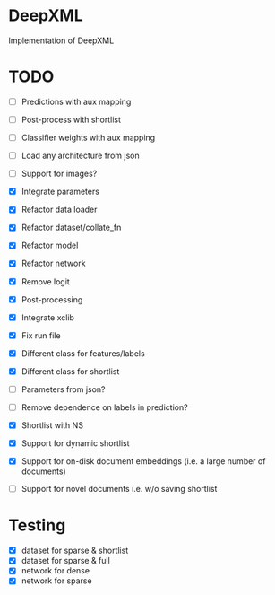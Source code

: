 # DeepXML
Implementation of DeepXML

# TODO

- [ ] Predictions with aux mapping
- [ ] Post-process with shortlist
- [ ] Classifier weights with aux mapping
- [ ] Load any architecture from json
- [ ] Support for images?
- [x] Integrate parameters
- [x] Refactor data loader
- [x] Refactor dataset/collate_fn
- [x] Refactor model
- [x] Refactor network
- [x] Remove logit
- [x] Post-processing
- [x] Integrate xclib
- [x] Fix run file
- [x] Different class for features/labels
- [x] Different class for shortlist
- [ ] Parameters from json?
- [ ] Remove dependence on labels in prediction?
- [x] Shortlist with NS
- [x] Support for dynamic shortlist
- [x] Support for on-disk document embeddings (i.e. a large number of documents)
- [ ] Support for novel documents i.e. w/o saving shortlist


# Testing

- [x] dataset for sparse & shortlist
- [x] dataset for sparse & full
- [x] network for dense
- [x] network for sparse 
